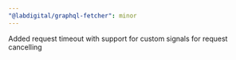 ```yaml
---
"@labdigital/graphql-fetcher": minor
---
```


Added request timeout with support for custom signals for request cancelling
